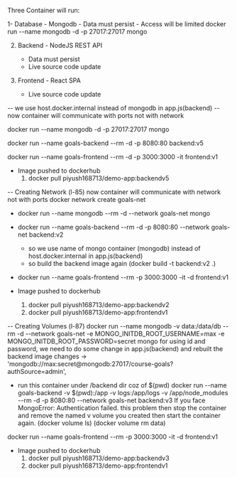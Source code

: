 Three Container will run:

1- Database - Mongodb
    - Data must persist
    - Access will be limited
	docker run --name mongodb -d -p 27017:27017 mongo

2. Backend - NodeJS REST API
    - Data must persist
    - Live source code update

3. Frontend - React SPA
    - Live source code update




-- we use host.docker.internal instead of mongodb in app.js(backend)
-- now container will communicate with ports not with network

docker run --name mongodb -d -p 27017:27017 mongo

docker run --name goals-backend --rm -d -p 8080:80 backend:v5

docker run --name goals-frontend --rm -d -p 3000:3000 -it frontend:v1

- Image pushed to dockerhub
    1. docker pull piyush168713/demo-app:backendv5






-- Creating Network (l-85)
    now container will communicate with network not with ports
docker network create goals-net

- docker run --name mongodb --rm -d --network goals-net mongo

- docker run --name goals-backend --rm -d -p 8080:80 --network goals-net backend:v2
    - so we use name of mongo container (mongodb) instead of host.docker.internal in app.js(backend)
    - so build the backend image again (docker build -t backend:v2 .)

- docker run --name goals-frontend --rm -p 3000:3000 -it -d frontend:v1

- Image pushed to dockerhub
    1. docker pull piyush168713/demo-app:backendv2
    2. docker pull piyush168713/demo-app:frontendv1





-- Creating Volumes (l-87)
docker run --name mongodb -v data:/data/db --rm -d --network goals-net -e MONGO_INITDB_ROOT_USERNAME=max -e MONGO_INITDB_ROOT_PASSWORD=secret mongo
    for using id and password, we need to do some change in app.js(backend) and rebuilt the backend image
    changes -> 'mongodb://max:secret@mongodb:27017/course-goals?authSource=admin',


- run this container under /backend dir coz of $(pwd)
docker run --name goals-backend -v $(pwd):/app -v logs:/app/logs -v /app/node_modules --rm -d -p 8080:80 --network goals-net backend:v3
    If you face MongoError: Authentication failed. this problem then stop the container and remove the named v volume you created then start the container again. (docker volume ls) (docker volume rm data)

docker run --name goals-frontend --rm -p 3000:3000 -it -d frontend:v1


- Image pushed to dockerhub
    1. docker pull piyush168713/demo-app:backendv3
    2. docker pull piyush168713/demo-app:frontendv1